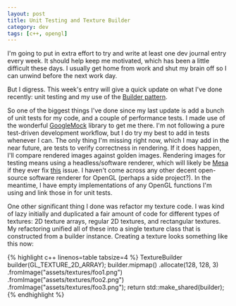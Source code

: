 ```yaml
---
layout: post
title: Unit Testing and Texture Builder
category: dev
tags: [c++, opengl]
---
```

I'm going to put in extra effort to try and write at least one dev journal
entry every week.  It should help keep me motivated, which has been a little
difficult these days. I usually get home from work and shut my brain off so I
can unwind before the next work day.

But I digress. This week's entry will give a quick update on what I've done
recently: unit testing and my use of the
[Builder pattern](//en.wikipedia.org/wiki/Builder_pattern).


So one of the biggest things I've done since my last update is add a bunch of
unit tests for my code, and a couple of performance tests. I made use of the
wonderful [GoogleMock](//code.google.com/p/googlemock/) library to get me
there. I'm not following a pure test-driven development workflow, but I do try
my best to add in tests whenever I can. The only thing I'm missing right now,
which I may add in the near future, are tests to verify correctness in
rendering. If it does happen, I'll compare rendered images against golden
images. Rendering images for testing means using a headless/software renderer,
which will likely be [Mesa](//mesa3d.org/) if they ever fix
[this](//bugs.freedesktop.org/show_bug.cgi?id=66346) issue. I haven't come
across any other decent open-source software renderer for OpenGL (perhaps a
side project?). In the meantime, I have empty implementations of any OpenGL
functions I'm using and link those in for unit tests.

One other significant thing I done was refactor my texture code. I was kind of
lazy initially and duplicated a fair amount of code for different types of
textures: 2D texture arrays, regular 2D textures, and rectangular textures. My
refactoring unified all of these into a single texture class that is
constructed from a builder instance. Creating a texture looks something like
this now:

{% highlight c++ linenos=table tabsize=4 %}
TextureBuilder builder(GL_TEXTURE_2D_ARRAY);
builder.mipmap()
       .allocate(128, 128, 3)
       .fromImage("assets/textures/foo1.png")
       .fromImage("assets/textures/foo2.png")
       .fromImage("assets/textures/foo3.png");
return std::make_shared<Texture>(builder);
{% endhighlight %}
